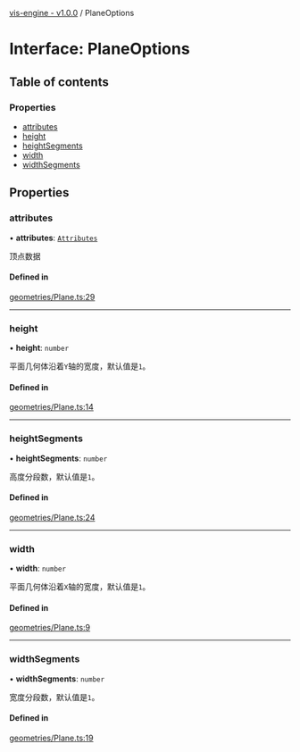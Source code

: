 [vis-engine - v1.0.0](../index.md) / PlaneOptions

# Interface: PlaneOptions

## Table of contents

### Properties

- [attributes](PlaneOptions.md#attributes)
- [height](PlaneOptions.md#height)
- [heightSegments](PlaneOptions.md#heightsegments)
- [width](PlaneOptions.md#width)
- [widthSegments](PlaneOptions.md#widthsegments)

## Properties

### attributes

• **attributes**: [`Attributes`](Attributes.md)

顶点数据

#### Defined in

[geometries/Plane.ts:29](https://github.com/sakitam-gis/vis-engine/blob/master/src/geometries/Plane.ts?at&#x3D;01a57c5#line&#x3D;29)

___

### height

• **height**: `number`

平面几何体沿着`Y`轴的宽度，默认值是`1`。

#### Defined in

[geometries/Plane.ts:14](https://github.com/sakitam-gis/vis-engine/blob/master/src/geometries/Plane.ts?at&#x3D;01a57c5#line&#x3D;14)

___

### heightSegments

• **heightSegments**: `number`

高度分段数，默认值是`1`。

#### Defined in

[geometries/Plane.ts:24](https://github.com/sakitam-gis/vis-engine/blob/master/src/geometries/Plane.ts?at&#x3D;01a57c5#line&#x3D;24)

___

### width

• **width**: `number`

平面几何体沿着`X`轴的宽度，默认值是`1`。

#### Defined in

[geometries/Plane.ts:9](https://github.com/sakitam-gis/vis-engine/blob/master/src/geometries/Plane.ts?at&#x3D;01a57c5#line&#x3D;9)

___

### widthSegments

• **widthSegments**: `number`

宽度分段数，默认值是`1`。

#### Defined in

[geometries/Plane.ts:19](https://github.com/sakitam-gis/vis-engine/blob/master/src/geometries/Plane.ts?at&#x3D;01a57c5#line&#x3D;19)
